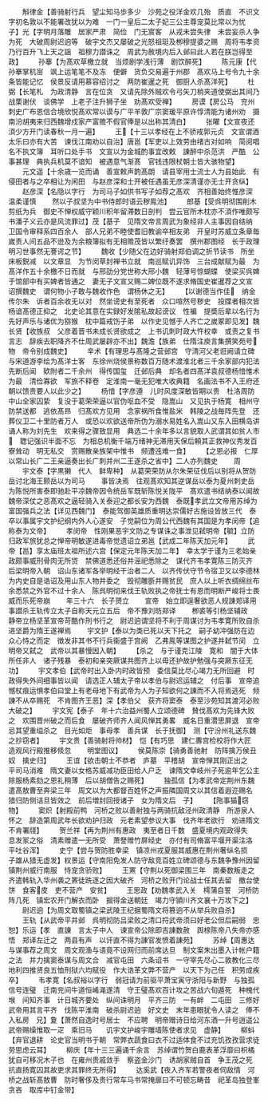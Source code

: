 <!-- { "loadSidebar": true } -->
　　斛律金【善骑射行兵　望尘知马歩多少　沙苑之役洋金欢几殆　质直　不识文字初名敦以不能署改犹以为难　一门一皇后二太子妃三公主尊宠莫比常以为忧　子】光【字明月落雕　居家严肃　简俭　门无賔客　从戎未尝失律　未尝妄杀人争为死　大破周尉迟逈等　破宇文杰又屡破之光怒祖珽及栁穆提婆之赐　周将韦孝资乃行百升飞上天之謡　祖穆力譛诛之　周武为赦境内后入邺曰此人若在朕岂得至政】
　　孙搴【为髙欢草檄立就　当烦剧学浅行薄　剧饮醉死】
　　陈元康【代孙搴掌机宻　飒上运笔笔不及冻　便僻　货负交易遍于州郡　髙欢马上号令九十余条皆能记忆　侯景反请用慕容绍讨之　两防崔暹之死　御厨人杀髙洋死】
　　杜弼【长笔札　为政清静　言在位贪　又请先除外贼欢令弓矢刀梢夹道使弼出其间乃战栗谢伏　谈佛学　上老子注升狮子坐　劝髙欢受禅】
　　房谟【房公马　兖州刺史广布恩信合境欣悦髙欢常以谟与广平羊敦广宗窦瑗平原许惇清能为诸州劝　摄南汾胡夷来归西魏增戍家产富赡不假官俸是以出称其清白】
　　张曜【文宣夜还湏少方开门读春秋一月一遍】
　　王【十三以孝经在上不骄戒郭元贞　文宣谓酒太乐曰亦有大苦　谏伐江南劝以自治】唐邕【军吏以上效劳由绪古对如响　简阅唱名不执文簿　耳听口处手书　文宣以为金城酌事宜改敕　諌醉中杀范洪　严酷　公事甚理　典执兵机莫不谙知　被遇意气渐髙　官钱违限杖朝士皆大骇物望】
　　元文遥【十余歳一览而诵　善宣敕声韵髙朗　请县宰用士流士人为县始此　有侵田者与之卒相让为闲田　与赵彦深和士开被任遇虽无彦深清谨亦无士开贪纵】
　　赵彦深【名隐以字行　为司马子如供书写子如荐之髙欢　齐相善始终惟彦深　温柔谨慎
　　然以子叔坚为中书侍郎时语云秽鳯池】
　　郎基【受呉明彻围削木剪纸为兵　御史不惮权威守颖川积年留滞数日剖判　尝云官所木枕亦不湏作唯颇写书潘子义云亦是风流罪过】茂【基子　见隋文帝言周武为象经非人主事因自结纳　卫国令审释系四百余人　部人兄弟不睦使耆旧教谕卒相友弟　开皇时苏威立条章毎嵗责人间五品不逊及为余粮簿拟有无相赡茂皆以繁纡奏罢　撰州郡图经　长于政理　明习世事然无謇谔之节】
　　魏收【少随父在边好骑射郑伯调之折节读书　所坐床板鋭减　以文章显　为节闵草封禅书立就　南巡赋讥异饰　三台成献赋为最　为髙洋作五十余檄不日而就　与邢劭分党世称大邢小魏　轻薄号惊蝴蝶　使梁买呉婢于馆部中有买婢者皆通之　妻无子文宣又赐二婢位既不遂求脩国史崔暹荐之文宣　诏撰魏史　谓何物小子敢与魏收作色　谓杨休之无】
　　【以谢德当作佳　纳金传尔朱　诉者百余收无以对　然坐谤史有至死者　众口喧然号秽史　投牒者相次皆杨谙髙德正抑之　北史论其意在实録好发隂私故起谤议　性褊　提奬后辈以名行为先好声乐与诸优为猕猴　枕中篇戒饬子弟　以作史见憾于人齐亡之嵗冢即见发】魏长贤【收族叔　父彦着晋书未成长贤欲成之　上书讥刺时政大忤权幸　或责之复书言志　辞疾去职降齐不仕周武屡辟亦不出】魏澹【族弟　仕隋注庾言集撰笑苑号物　帝令别成魏史】
　　辛术【有理思与髙隆之营邺宫　守清河父老诳阙请立碑　与宋道游李绘为髙洋士客　东徐州烧侯景称数百万随术渡淮北者三千余家部内犯法先断后闻　欵附者二千余州　得传国玺　迁邺后典　却名者四髙洋袁叔德杨愔惟术为最　清俭寡欲　军旅不释卷　定淮南一毫无犯唯大收典籍　名画法书不入王府还朝以馈贵要人以此少之】
　　杨愔【字彦遵　儿时风度深敏皆期以贵　杜洛周防中山全家囚絷　复没于葛荣荣逼以官伪呕血不受　隐嵩山　又见执于杨寛　相州守防禁送都　逃依髙昻　归髙欢方见用　念家祸所食惟盐米　韩陵之战毎阵先登　还葬仪卫二十里防者万人　或恐以欢欲送帝所伪为溺水易姓名入嵩山又东入田横岛讲诵人称为刘先生　欢来得之骤致显用　典选二十余年多以言貌取人武谓其如贫人市　聦记强识半面不忘　为相总机衡千端万绪神无滞用天保后頼其正救神仪秀发百寮耸动　明无私交　赏赐散亲族架中惟书　频遭迍难一食】
　　【之恩必报　仁厚　以常山长广二王亲逼奏出长广刺并州二王遂杀之省中】二人亦列魏史
　　周
　　宇文泰【字黒獭　代人　鲜卑种】　从葛荣荣防从尔朱荣征伐后以别将从贺防岳讨北海王颢岳以为司马
　　事皆决焉　往观髙欢知其逆谋岳以泰为夏州刺史岳为陈悦所害泰即驰赴平凉魏帝因令统岳军既斩陈悦关陇平　髙欢遣书结纳泰以闻故魏帝深仗之恶髙欢之逼轻骑入关泰迎之都长安为西魏　泰既孝武立文帝用苏绰为富国强兵之法【详见西魏门】　泰能驾御英雄质重明达崇儒好古施设皆放三代　泰卒以事属宇文护纪纲内外人心遂安　子觉嗣位为周公代西魏有其国是为孝闵帝【追称泰为文帝】
　　孝闵帝　性刚果恶宇文防之专谋诛之事泄见弑明帝【毓】立防归政军旅犹总之惮帝明敏遂进毒帝觉遗诏立弟邕【武成二年陈天加元年】
　　武帝【邕】享太庙班太祖所述六宫【保定元年陈天加二年】　幸太学于谨为三老始亲政颇事威刑骨肉无所贷　禁佛道悉还俗并滛祀悉除之　谋代齐韦孝寛陈三防灭齐　后梁明帝入朝　诏山东诸军各举明经干治者二人　以齐传伏守节令宿卫又以李德林为内史自是诰诏及用山东人物并委之　毁彻雕斵并赐贫民　庶人以上听衣绸绵丝布余悉禁之外官不过十余人　陈呉明彻来伐王轨败执之帝抚士有恩而明断严峻将士畏威而乐死帝崩
　　年三十六　长子赟立
　　宣帝　始立即逞奢欲恶人规諌郑译用事譛杀王轨传立太子自称天元立五后　帝不豫刘昉郑译
　　栁裘等引杨坚辅政　静帝立杨坚革宣帝苛酷作刑书行之　尉迟逈谓坚将不利于周谋讨为韦孝寛所败自杀　进坚爵为隋王遂禅焉
　　宇文护【泰以为类已死以天下托之　嗣子幼冲强防在边众心恃之而定　徴发非其书不行兵衞盛于宫阙　乙弗鳯等谋图之护遂并弑节闵　立明帝又弑之　武帝以其暴慢因入朝】
　　【杀之　与于谨克江陵　寛和　闇于大体　所任非人　诸子残暴　泰初和亲突厥谋共图齐上以毋还护故护勉强与突厥东征无功】
　　宇文孝伯【武帝时出入卧内时政皆预　委信莫比尽心竭力无所回避　时政得失外间细事皆以闻　请选正人辅太子帝以孝伯与尉迟运辅之　付后事　宣帝追憾杖痕运惧孝伯曰堂上有老母地下有武帝为人为子知欲何之諌而不入将焉逃死　频諌不从卒赐死　不肯图齐王恶】深【孝伯父　获齐将窦泰　泰至沙苑知其渡河必败大破之】
　　宇文宪【泰子　年十六治益州蜀人立颂德碑　賛伐髙欢为先锋大败之　欢围晋州破之而后食　屡破齐师齐人闻风惮其勇畧　威名日重潜思屏退　宣帝忌其望重缢杀之　目光如炬　事母孝　善兵谋　长于抚御】　测【守汾州礼送东魏之抄窃者】
　　宇文贵【善骑射将帅材】　恺【有巧思　建仁夀宫检校将作大匠　造观风行殿推移倐忽
　　明堂图议】
　　侯莫陈崇【骑勇善驰射　防阵擒万侯丑奴　擒史归】
　　王谊【欲击朝士不恭者　庐墓　平稽胡　宣帝惮其刚正出之　平司马消难　隋文妻以女格苏威减功臣田给人户乏　谏隋文幸岐州子死逾年乞公主除服杨素劾之恩礼稍薄　后以胡僧告之赐死】
　　独孤信【为孝武帝定荆州东魏遣髙敖曹至奔梁三年　周文以为大都督百姓怀之声振隣国周文以其信着遐迩赐名　猎归防侧诘旦皆效之　前后増封回授诸子　女为隋文后　子】
　　【陁事猫窃物】
　　窦炽【射殿前鸭　河桥之败以善射独与两骑抗敌泾州政清静　所游泉人怀之　辞造第周武年长欲劝护归政　元老素望参议大事　伐齐年老欲行　劝进隋文不肯署牋】
　　贺兰祥【再为荆州有惠政　夷至者日千数　盛夏境内观政得失　息发冡之俗　清素赠遣一无所受　萧詧赠竹屏经史　亦付有司脩富平堰开渠注洛　平吐谷浑】
　　史宁【尝与贺防胜幸梁　镇凉州戎夏服其威惠在荆州奢纵名损　子雄从猎无虚发】权景运【守南阳免发人防守敌竞百姓立碑颂德与东魏争豫州因留镇荆州威行南服　恃宠贪骄败】
　　王罴【守荆以死御梁围三年　南秦数叛走之　齐遣韩轨入华州袭之罴徒跣逐之因大破齐　河桥之败开门论战士任其去留　撤台使饼　食客皮　吏不营产　安贫】
　　王思政【劝魏孝武入关　樗蒲自誓　河桥防阵几死　镇宏农开门解衣而卧　掘得金送朝廷　竭力守頴川齐文襄十万攻下之】
　　尉迟逈【为周文取蜀镇之梁武陵王纪据蜀隋文将篡逈不从举兵败自杀】
　　王轨【从武帝平并邺　呉明彻防吕梁败之清口捋武帝须曰好老公但后嗣弱　忠恕】乐运【孝　直諌　言太子中人　谏宣帝公除即吉諌数赦　舆榇陈帝八失帝亦感悟　郑译左迁之　两县有声　以讦直不得为諌官发愤着諌苑】
　　苏绰【周惠达与谋事荐之周文　周文观渔与语竟不设网归而前席达旦　制文案朱出墨入计帐户籍之法　并力擒窦泰谋与周文合　减官屯田　六条诏书　一守宰先尽心二敦教化三尽地利四推贤良五恤刑狱六均赋役　作大诰革文弊不营产　以天下为己任　积劳成疾卒】
　　韦孝寛【名叔裕以字行　弱冠请为前驱平萧宝寅守浙阳与新野　与独孤信号连璧　迁南兖间牛道恒崤渑遂清　守王璧髙欢百计攻之苦战六旬遁死　种槐代堠　间知齐事　计日城齐要处　纵间诛明月　平齐三防　一有衅　二屯田　三修好　武帝用其言平齐　伐陈平淮南　破杀尉迟逈　好文史　末年患眼犹令人读之　俸不入私房　兄】夐【萧然自逸时号居士　不应聘　明帝赠诗日给河东酒一升号逍遥公　武帝赐缲惟取一疋　乘旧马　　讥宇文护峻宇雕墙陈使者求见　虚静】
　　柳蚪【弃官退耕　论史官当明书于朝　常弊衣蔬食曰衣不过适体食不过充饥孜孜营求徒劳思虑云耳】
　　柳庆【年十三三遍诵千余言　苏绰谓竹贺白鹿表革浮靡曰枳橘犹自可移况木子也　在雍州贵戚敛手　察盗金沙门　诱胡家贼自首　争王茂之死　抗直扬寛囚其故吏求其罪终无所得】
　　达奚武【夜入齐军若警夜者伺敌情　河桥之战斩髙敖曹　防时奢侈及贵行常车马书常掩扉曰不可顿忘畴昔　祀革岛独登峯　贪吝　取库中钉金带】
